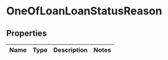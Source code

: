 # OneOfLoanLoanStatusReason

## Properties
Name | Type | Description | Notes
------------ | ------------- | ------------- | -------------
